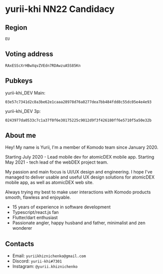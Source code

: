 # yurii-khi NN22 Candidacy


## Region
```
EU
```

## Voting address
```
RAxESScXrHBwXqvZVEdn7RDAwzuA5S85Kn
```

## Pubkeys

yurii-khi_DEV Main:
```
03e57c7341d2c8a3be62e1caaa28978d76a8277dea7bb484fdd8c55dc05e4e4e93
```
yurii-khi_DEV 3p:
```
0243977da0533c7c1a37f0f6e30175225c9012d9f3f426180ff6e5710f5a50e32b
```

## About me

Hey! My name is Yurii, I'm a member of Komodo team since January 2020.

Starting July 2020 - Lead mobile dev for atomicDEX mobile app.
Starting May 2021 - tech lead of the webDEX project team.

My passion and main focus is UI/UX design and engineering.
I hope I've managed to deliver usable and useful UX design solutions for atomicDEX mobile app, as well as atomicDEX web site.

Always trying my best to make user interactions with Komodo products smooth, flawless and enjoyable.

 - 15 years of experience in software development
 - Typescript/react.js fan
 - Flutter/dart enthusiast
 - Passionate angler, happy husband and father, minimalist and zen wonderer


## Contacts

 - Email: `yuriikhiznichenko@gmail.com`
 - Discord: `yurii-khi#7301`
 - Instagram: `@yurii.khiznichenko`